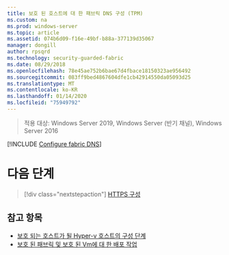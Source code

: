 ```yaml
---
title: 보호 된 호스트에 대 한 패브릭 DNS 구성 (TPM)
ms.custom: na
ms.prod: windows-server
ms.topic: article
ms.assetid: 074b6d09-f16e-49bf-b88a-377139d35067
manager: dongill
author: rpsqrd
ms.technology: security-guarded-fabric
ms.date: 08/29/2018
ms.openlocfilehash: 78e45ae752b6bae67d4fbace18150323ae956492
ms.sourcegitcommit: 083ff9bed4867604dfe1cb42914550da05093d25
ms.translationtype: MT
ms.contentlocale: ko-KR
ms.lasthandoff: 01/14/2020
ms.locfileid: "75949792"
---
```

>적용 대상: Windows Server 2019, Windows Server (반기 채널), Windows Server 2016

[!INCLUDE [Configure fabric DNS](../../../includes/guarded-fabric-configure-fabric-dns.md)] 

# <a name="next-step"></a>다음 단계

> [!div class="nextstepaction"]
> [HTTPS 구성](guarded-fabric-configure-hgs-https.md)

## <a name="see-also"></a>참고 항목

- [보호 되는 호스트가 될 Hyper-v 호스트의 구성 단계](guarded-fabric-configure-hgs-with-authorized-hyper-v-hosts.md)
- [보호 된 패브릭 및 보호 된 Vm에 대 한 배포 작업](guarded-fabric-deploying-hgs-overview.md#deployment-tasks-for-guarded-fabrics-and-shielded-vms)
